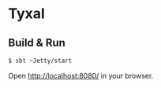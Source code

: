 # Tyxal #

## Build & Run ##

```sh
$ sbt ~Jetty/start
```

Open [http://localhost:8080/](http://localhost:8080/) in your browser.
